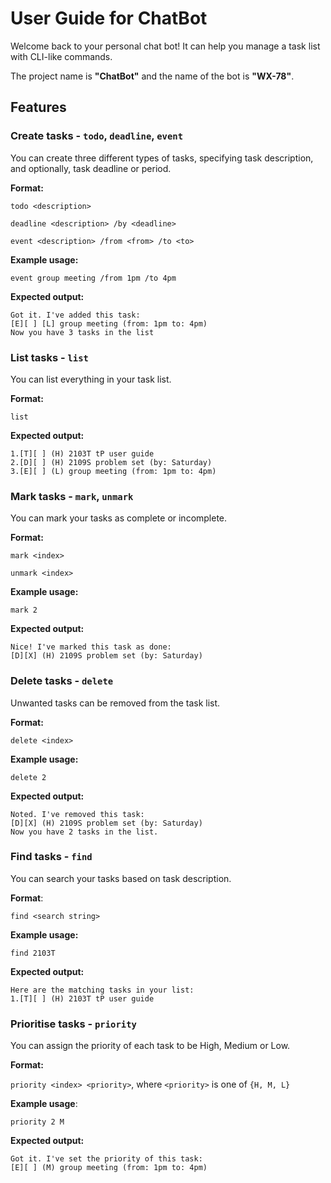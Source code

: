# User Guide for ChatBot

Welcome back to your personal chat bot! It can help you manage a task list with CLI-like commands.

The project name is **"ChatBot"** and the name of the bot is **"WX-78"**.



## Features 

### Create tasks - `todo`, `deadline`, `event`

You can create three different types of tasks, specifying task description, and optionally, task deadline or period. 

**Format:**

`todo <description>`

`deadline <description> /by <deadline>`

`event <description> /from <from> /to <to>`

**Example usage:**

`event group meeting /from 1pm /to 4pm`

**Expected output:**

```
Got it. I've added this task:
[E][ ] [L] group meeting (from: 1pm to: 4pm)
Now you have 3 tasks in the list
```



### List tasks - `list`

You can list everything in your task list.

**Format:**

`list`

**Expected output:**

```
1.[T][ ] (H) 2103T tP user guide
2.[D][ ] (H) 2109S problem set (by: Saturday)
3.[E][ ] (L) group meeting (from: 1pm to: 4pm)
```



### Mark tasks - `mark`, `unmark`

You can mark your tasks as complete or incomplete.

**Format:**

`mark <index>`

`unmark <index>`

**Example usage:**

`mark 2`

**Expected output:**

```
Nice! I've marked this task as done:
[D][X] (H) 2109S problem set (by: Saturday)
```



### Delete tasks - `delete`

Unwanted tasks can be removed from the task list.

**Format:**

`delete <index>`

**Example usage:**

`delete 2`

**Expected output:**

```
Noted. I've removed this task:
[D][X] (H) 2109S problem set (by: Saturday)
Now you have 2 tasks in the list.
```



### Find tasks - `find`

You can search your tasks based on task description.

**Format**:

`find <search string>`

**Example usage:**

`find 2103T`

**Expected output:**

```
Here are the matching tasks in your list:
1.[T][ ] (H) 2103T tP user guide
```



### Prioritise tasks - `priority`

You can assign the priority of each task to be High, Medium or Low.

**Format:**

`priority <index> <priority>`, where `<priority>` is one of `{H, M, L}`

**Example usage**:

`priority 2 M`

**Expected output:**

```
Got it. I've set the priority of this task:
[E][ ] (M) group meeting (from: 1pm to: 4pm)
```
